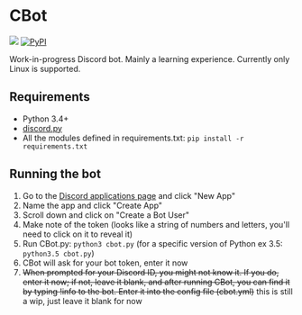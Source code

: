 # CBot

[<img src="https://img.shields.io/badge/discord-py-blue.svg">](https://github.com/Rapptz/discord.py)
[![PyPI](https://img.shields.io/pypi/pyversions/discord.py.svg)](https://pypi.python.org/pypi/discord.py/)

Work-in-progress Discord bot. Mainly a learning experience. Currently only Linux is supported.

## Requirements

* Python 3.4+
* [discord.py](https://github.com/Rapptz/discord.py)
* All the modules defined in requirements.txt: `pip install -r requirements.txt`

## Running the bot

1. Go to the [Discord applications page](https://discordapp.com/developers/applications/me) and click "New App"
2. Name the app and click "Create App"
3. Scroll down and click on "Create a Bot User"
4. Make note of the token (looks like a string of numbers and letters, you'll need to click on it to reveal it)
5. Run CBot.py: `python3 cbot.py` (for a specific version of Python ex 3.5: `python3.5 cbot.py`)
6. CBot will ask for your bot token, enter it now
7. ~~When prompted for your Discord ID, you might not know it. If you do, enter it now; if not, leave it blank, and after running CBot, you can find it by typing !info to the bot. Enter it into the config file (cbot.yml)~~ this is still a wip, just leave it blank for now